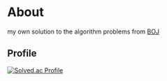 # About

my own solution to the algorithm problems from [BOJ](https://www.acmicpc.net/)

## Profile
[![Solved.ac Profile](http://mazassumnida.wtf/api/v2/generate_badge?boj=cho1su)](https://solved.ac/cho1su)
